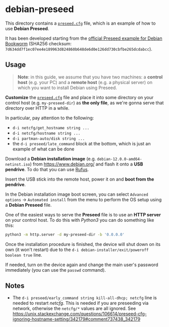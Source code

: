 # debian-preseed

This directory contains a [`preseed.cfg`](preseed.cfg) file, which is an example of how to use **Debian Preseed**.

It has been developed starting from the [official Preseed example for Debian Bookworm](https://www.debian.org/releases/bookworm/example-preseed.txt) (SHA256 checksum: `7d634dd7f1ec07ee4e189963d824860b648de6d0e126dd730cbfbe265dcdabcc`).

## Usage

> **Note**: in this guide, we assume that you have two machines: a **control host** (e.g. your PC) and a **remote host** (e.g. a physical server) on which you want to install Debian using Preseed.

**Customize** the [`preseed.cfg`](preseed.cfg) file and place it into some directory on your control host (e.g. `my-preseed-dir`) as **the only file**, as we're gonna serve that directory over HTTP in a while.

In particular, pay attention to the following:

- `d-i netcfg/get_hostname string ...`
- `d-i netcfg/hostname string ...`
- `d-i partman-auto/disk string ...`
- the `d-i preseed/late_command` block at the bottom, which is just an example of what can be done

Download a **Debian installation image** (e.g. `debian-12.0.0-amd64-netinst.iso`) from https://www.debian.org/ and flash it onto a **USB pendrive**. To do that you can use [Rufus](https://rufus.ie/en/).

Insert the USB stick into the remote host, power it on and **boot from the pendrive**.

In the Debian installation image boot screen, you can select `Advanced options` &rarr; `Automated install` from the menu to perform the OS setup using a **Debian Preseed** file.

One of the easiest ways to serve the **Preseed** file is to use an **HTTP server** on your control host. To do this with _Python3_ you can do something like this:

```bash
python3 -m http.server -d my-preseed-dir -b '0.0.0.0'
```

Once the installation procedure is finished, the device will shut down on its own (it won't restart) due to the `d-i debian-installer/exit/poweroff boolean true` line.

If needed, turn on the device again and change the main user's password immediately (you can use the `passwd` command).

## Notes

- The `d-i preseed/early_command string kill-all-dhcp; netcfg` line is needed to restart _netcfg_. This is needed if you are preseeding via network, otherwise the `netcfg/*` values are all ignored. See https://unix.stackexchange.com/questions/106614/preseed-cfg-ignoring-hostname-setting/342179#comment737438_342179
